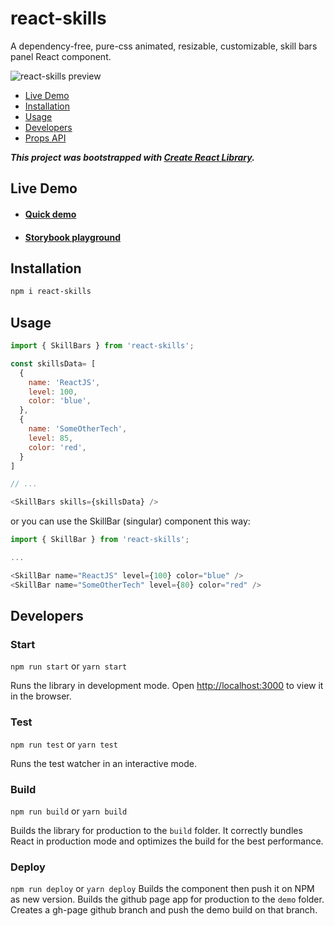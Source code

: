 # react-skills

A dependency-free, pure-css animated, resizable, customizable, skill bars panel React component.

![react-skills preview](https://repository-images.githubusercontent.com/260488185/fa955200-8c9f-11ea-91d8-d8307c6c288c)

- [Live Demo](#livedemo)
- [Installation](#install)
- [Usage](#usage)
- [Developers](#dev)
- [Props API](#propsapi)

***This project was bootstrapped with [Create React Library](https://github.com/dimimikadze/create-react-library).***

<a name="livedemo"></a>
## Live Demo

- #### [Quick demo](https://kevincastejon.github.io/react-skills/)
- #### [Storybook playground](https://kevincastejon.github.io/react-skills/storybook)

<a name="install"></a>
## Installation
```bash
npm i react-skills
```
<a name="usage"></a>
## Usage
```js
import { SkillBars } from 'react-skills';

const skillsData= [
  {
    name: 'ReactJS',
    level: 100,
    color: 'blue',
  },
  {
    name: 'SomeOtherTech',
    level: 85,
    color: 'red',
  }
]

// ...

<SkillBars skills={skillsData} />
```

or you can use the SkillBar (singular) component this way:
```js
import { SkillBar } from 'react-skills';

...

<SkillBar name="ReactJS" level={100} color="blue" />
<SkillBar name="SomeOtherTech" level={80} color="red" />
```

<a name="dev"></a>
## Developers

### Start
`npm run start` or `yarn start`

Runs the library in development mode. Open [http://localhost:3000](http://localhost:3000) to view it in the browser.

### Test
`npm run test` or `yarn test`

Runs the test watcher in an interactive mode.

### Build
`npm run build` or `yarn build`

Builds the library for production to the `build` folder.
It correctly bundles React in production mode and optimizes the build for the best performance.

### Deploy
`npm run deploy` or `yarn deploy`
Builds the component then push it on NPM as new version.
Builds the github page app for production to the `demo` folder.
Creates a gh-page github branch and push the demo build on that branch.
